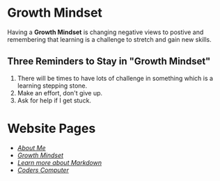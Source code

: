 # **Growth Mindset**
Having a **Growth Mindset** is changing negative views to postive and remembering that learning is a challenge to stretch and gain new skills.

## Three Reminders to Stay in "Growth Mindset"
1. There will be times to have lots of challenge in something which is a learning stepping stone. 
2. Make an effort, don't give up. 
3. Ask for help if I get stuck. 

# Website Pages
- [*About Me*](/README.md)
- [*Growth Mindset*](/GrowthMindset.md)
- [*Learn more about Markdown*](/Learning_Markdown.md)
- [*Coders Computer*](CodersComputer.md)

